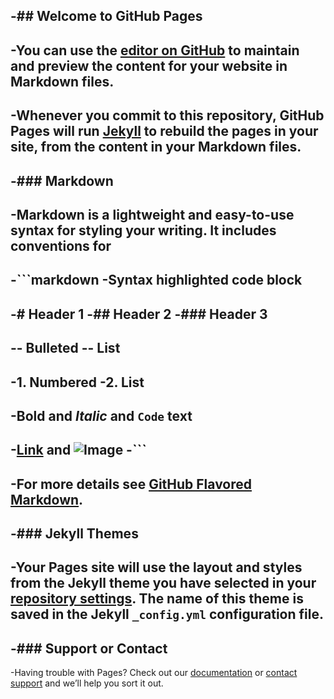 -## Welcome to GitHub Pages
 -
 -You can use the [editor on GitHub](https://github.com/chentongCT/chentongCT.github.io/edit/master/index.md) to maintain and preview the content for your website in Markdown files.
 -
 -Whenever you commit to this repository, GitHub Pages will run [Jekyll](https://jekyllrb.com/) to rebuild the pages in your site, from the content in your Markdown files.
 -
 -### Markdown
 -
 -Markdown is a lightweight and easy-to-use syntax for styling your writing. It includes conventions for
 -
 -```markdown
 -Syntax highlighted code block
 -
 -# Header 1
 -## Header 2
 -### Header 3
 -
 -- Bulleted
 -- List
 -
 -1. Numbered
 -2. List
 -
 -**Bold** and _Italic_ and `Code` text
 -
 -[Link](url) and ![Image](src)
 -```
 -
 -For more details see [GitHub Flavored Markdown](https://guides.github.com/features/mastering-markdown/).
 -
 -### Jekyll Themes
 -
 -Your Pages site will use the layout and styles from the Jekyll theme you have selected in your [repository settings](https://github.com/chentongCT/chentongCT.github.io/settings). The name of this theme is saved in the Jekyll `_config.yml` configuration file.
 -
 -### Support or Contact
 -
 -Having trouble with Pages? Check out our [documentation](https://help.github.com/categories/github-pages-basics/) or [contact support](https://github.com/contact) and we’ll help you sort it out.
